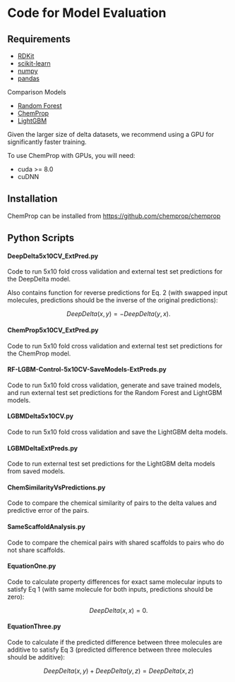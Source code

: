 # Code for Model Evaluation

## Requirements
* [RDKit](https://www.rdkit.org/docs/Install.html)
* [scikit-learn](https://scikit-learn.org/stable/)
* [numpy](https://numpy.org/)
* [pandas](https://github.com/pandas-dev/pandas)

Comparison Models
* [Random Forest](https://scikit-learn.org/stable/modules/generated/sklearn.ensemble.RandomForestRegressor.html)
* [ChemProp](https://github.com/chemprop/chemprop)
* [LightGBM](https://www.microsoft.com/en-us/research/project/lightgbm/)

Given the larger size of delta datasets, we recommend using a GPU for significantly faster training.

To use ChemProp with GPUs, you will need:
* cuda >= 8.0
* cuDNN


## Installation
ChemProp can be installed from https://github.com/chemprop/chemprop 

## Python Scripts

#### DeepDelta5x10CV_ExtPred.py
Code to run 5x10 fold cross validation and external test set predictions for the DeepDelta model. 

Also contains function for reverse predictions for Eq. 2 (with swapped input molecules, predictions should be the inverse of the original predictions):
```math
DeepDelta(x,y)= -DeepDelta(y,x).
```

#### ChemProp5x10CV_ExtPred.py
Code to run 5x10 fold cross validation and external test set predictions for the ChemProp model. 

#### RF-LGBM-Control-5x10CV-SaveModels-ExtPreds.py
Code to run 5x10 fold cross validation, generate and save trained models, and run external test set predictions for the Random Forest and LightGBM models. 

#### LGBMDelta5x10CV.py
Code to run 5x10 fold cross validation and save the LightGBM delta models. 

#### LGBMDeltaExtPreds.py
Code to run external test set predictions for the LightGBM delta models from saved models.  

#### ChemSimilarityVsPredictions.py
Code to compare the chemical similarity of pairs to the delta values and predictive error of the pairs. 

#### SameScaffoldAnalysis.py
Code to compare the chemical pairs with shared scaffolds to pairs who do not share scaffolds. 

#### EquationOne.py
Code to calculate property differences for exact same molecular inputs to satisfy Eq 1 (with same molecule for both inputs, predictions should be zero): 
```math
DeepDelta(x,x)= 0. 
```

#### EquationThree.py
Code to calculate if the predicted difference between three molecules are additive to satisfy Eq 3 (predicted difference between three molecules should be additive):
```math
DeepDelta(x,y) + DeepDelta(y,z)= DeepDelta(x,z)
```
